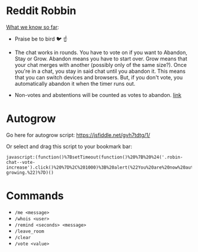 # Reddit Robbin

[What we know so far](https://www.reddit.com/r/joinrobin/comments/4cw726/what_we_know_so_far/):

- Praise be to bird 🐦 ☝️

- The chat works in rounds. You have to vote on if you want to Abandon, Stay or Grow. Abandon means you have to start over. Grow means that your chat merges with another (possibly only of the same size?). Once you're in a chat, you stay in said chat until you abandon it. This means that you can switch devices and browsers. But, if you don't vote, you automatically abandon it when the timer runs out.

- Non-votes and abstentions will be counted as votes to abandon. [link](https://github.com/rickhanlonii/reddit-robin/pull/1/files#r58232264)  

# Autogrow
Go here for autogrow script: https://jsfiddle.net/gvh7tdtg/1/

Or select and drag this script to your bookmark bar:
```
javascript:(function()%7BsetTimeout(function()%20%7B%20%24('.robin-chat--vote-increase').click()%20%7D%2C%201000)%3B%20alert(%22You%20are%20now%20auto-growing.%22)%7D)()
```

# Commands
- `/me <message>`
- `/whois <user>`
- `/remind <seconds> <message>`
- `/leave_room`
- `/clear`
- `/vote <value>`

